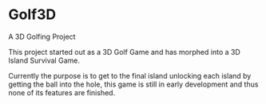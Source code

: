 # Golf3D
A 3D Golfing Project

This project started out as a 3D Golf Game and has morphed into a 3D Island Survival Game. 

Currently the purpose is to get to the final island unlocking each island by getting the ball into the hole, this game is still in early development and thus none of its features are finished.
